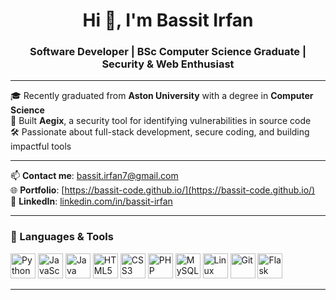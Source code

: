 <h1 align="center">Hi 👋, I'm Bassit Irfan</h1>
<h3 align="center">Software Developer | BSc Computer Science Graduate | Security & Web Enthusiast</h3>

---

🎓 Recently graduated from **Aston University** with a degree in **Computer Science**  
🔐 Built **Aegix**, a security tool for identifying vulnerabilities in source code  
🛠️ Passionate about full-stack development, secure coding, and building impactful tools

---

📫 **Contact me**: bassit.irfan7@gmail.com  
🌐 **Portfolio**: [https://bassit-code.github.io/](https://bassit-code.github.io/)  
💼 **LinkedIn**: [linkedin.com/in/bassit-irfan](https://www.linkedin.com/in/bassit-irfan)

---

### 🧰 Languages & Tools

<p align="left">
  <img src="https://cdn.jsdelivr.net/gh/devicons/devicon/icons/python/python-original.svg" width="40" alt="Python"/>
  <img src="https://cdn.jsdelivr.net/gh/devicons/devicon/icons/javascript/javascript-original.svg" width="40" alt="JavaScript"/>
  <img src="https://cdn.jsdelivr.net/gh/devicons/devicon/icons/java/java-original.svg" width="40" alt="Java"/>
  <img src="https://cdn.jsdelivr.net/gh/devicons/devicon/icons/html5/html5-original.svg" width="40" alt="HTML5"/>
  <img src="https://cdn.jsdelivr.net/gh/devicons/devicon/icons/css3/css3-original.svg" width="40" alt="CSS3"/>
  <img src="https://cdn.jsdelivr.net/gh/devicons/devicon/icons/php/php-original.svg" width="40" alt="PHP"/>
  <img src="https://cdn.jsdelivr.net/gh/devicons/devicon/icons/mysql/mysql-original.svg" width="40" alt="MySQL"/>
  <img src="https://cdn.jsdelivr.net/gh/devicons/devicon/icons/linux/linux-original.svg" width="40" alt="Linux"/>
  <img src="https://cdn.jsdelivr.net/gh/devicons/devicon/icons/git/git-original.svg" width="40" alt="Git"/>
  <img src="https://cdn.jsdelivr.net/gh/devicons/devicon/icons/flask/flask-original.svg" width="40" alt="Flask"/>
</p>

---
